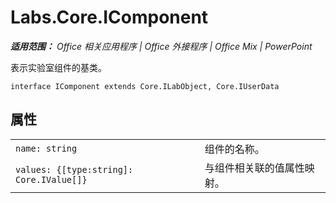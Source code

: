 ﻿
# Labs.Core.IComponent

 _**适用范围：** Office 相关应用程序 | Office 外接程序 | Office Mix | PowerPoint_

表示实验室组件的基类。

```
interface IComponent extends Core.ILabObject, Core.IUserData
```


## 属性


|||
|:-----|:-----|
| `name: string`|组件的名称。|
| `values: {[type:string]: Core.IValue[]}`|与组件相关联的值属性映射。|
